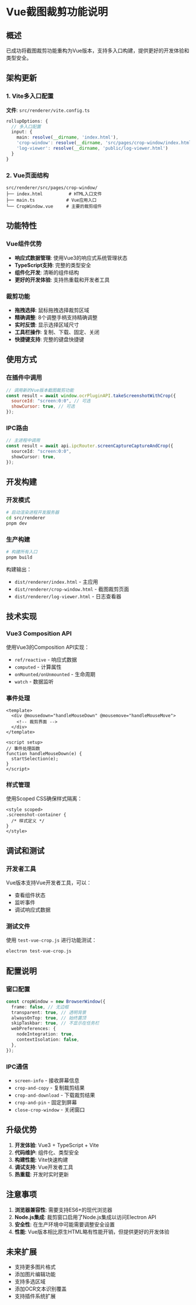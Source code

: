 # Vue截图裁剪功能说明

## 概述

已成功将截图裁剪功能重构为Vue版本，支持多入口构建，提供更好的开发体验和类型安全。

## 架构更新

### 1. Vite多入口配置

**文件**: `src/renderer/vite.config.ts`

```typescript
rollupOptions: {
  // 多入口配置
  input: {
    main: resolve(__dirname, 'index.html'),
    'crop-window': resolve(__dirname, 'src/pages/crop-window/index.html'),
    'log-viewer': resolve(__dirname, 'public/log-viewer.html')
  }
}
```

### 2. Vue页面结构

```
src/renderer/src/pages/crop-window/
├── index.html          # HTML入口文件
├── main.ts            # Vue应用入口
└── CropWindow.vue     # 主要的裁剪组件
```

## 功能特性

### Vue组件优势

- **响应式数据管理**: 使用Vue3的响应式系统管理状态
- **TypeScript支持**: 完整的类型安全
- **组件化开发**: 清晰的组件结构
- **更好的开发体验**: 支持热重载和开发者工具

### 裁剪功能

- **拖拽选择**: 鼠标拖拽选择裁剪区域
- **精确调整**: 8个调整手柄支持精确调整
- **实时反馈**: 显示选择区域尺寸
- **工具栏操作**: 复制、下载、固定、关闭
- **快捷键支持**: 完整的键盘快捷键

## 使用方式

### 在插件中调用

```javascript
// 调用新的Vue版本截图裁剪功能
const result = await window.ocrPluginAPI.takeScreenshotWithCrop({
  sourceId: "screen:0:0", // 可选
  showCursor: true, // 可选
});
```

### IPC路由

```typescript
// 主进程中调用
const result = await api.ipcRouter.screenCaptureCaptureAndCrop({
  sourceId: "screen:0:0",
  showCursor: true,
});
```

## 开发构建

### 开发模式

```bash
# 启动渲染进程开发服务器
cd src/renderer
pnpm dev
```

### 生产构建

```bash
# 构建所有入口
pnpm build
```

构建输出：

- `dist/renderer/index.html` - 主应用
- `dist/renderer/crop-window.html` - 截图裁剪页面
- `dist/renderer/log-viewer.html` - 日志查看器

## 技术实现

### Vue3 Composition API

使用Vue3的Composition API实现：

- `ref/reactive` - 响应式数据
- `computed` - 计算属性
- `onMounted/onUnmounted` - 生命周期
- `watch` - 数据监听

### 事件处理

```vue
<template>
  <div @mousedown="handleMouseDown" @mousemove="handleMouseMove">
    <!-- 裁剪界面 -->
  </div>
</template>

<script setup>
// 事件处理函数
function handleMouseDown(e) {
  startSelection(e);
}
</script>
```

### 样式管理

使用Scoped CSS确保样式隔离：

```vue
<style scoped>
.screenshot-container {
  /* 样式定义 */
}
</style>
```

## 调试和测试

### 开发者工具

Vue版本支持Vue开发者工具，可以：

- 查看组件状态
- 监听事件
- 调试响应式数据

### 测试文件

使用 `test-vue-crop.js` 进行功能测试：

```bash
electron test-vue-crop.js
```

## 配置说明

### 窗口配置

```typescript
const cropWindow = new BrowserWindow({
  frame: false, // 无边框
  transparent: true, // 透明背景
  alwaysOnTop: true, // 始终置顶
  skipTaskbar: true, // 不显示在任务栏
  webPreferences: {
    nodeIntegration: true,
    contextIsolation: false,
  },
});
```

### IPC通信

- `screen-info` - 接收屏幕信息
- `crop-and-copy` - 复制裁剪结果
- `crop-and-download` - 下载裁剪结果
- `crop-and-pin` - 固定到屏幕
- `close-crop-window` - 关闭窗口

## 升级优势

1. **开发体验**: Vue3 + TypeScript + Vite
2. **代码维护**: 组件化、类型安全
3. **构建性能**: Vite快速构建
4. **调试支持**: Vue开发者工具
5. **热重载**: 开发时实时更新

## 注意事项

1. **浏览器兼容性**: 需要支持ES6+的现代浏览器
2. **Node.js集成**: 裁剪窗口启用了Node.js集成以访问Electron API
3. **安全性**: 在生产环境中可能需要调整安全设置
4. **性能**: Vue版本相比原生HTML略有性能开销，但提供更好的开发体验

## 未来扩展

- 支持更多图片格式
- 添加图片编辑功能
- 支持多选区域
- 添加OCR文本识别覆盖
- 支持插件系统扩展
